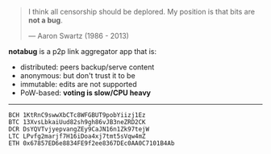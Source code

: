 
> I think all censorship should be deplored.  My position is that bits are **not a bug**.
>
> — Aaron Swartz (1986 - 2013)

**notabug** is a p2p link aggregator app that is:

 * distributed: peers backup/serve content
 * anonymous: but don't trust it to be
 * immutable: edits are not supported
 * PoW-based: **voting is slow/CPU heavy**

---

    BCH 1KtRnC9swwXbCTc8WFGBUT9pobYiizj1Ez
    BTC 13XvsLbkaiUud82sh9gh86vJB3neZRD2CK
    DCR DsYQVTvjyepvangZEy9CaJN16n1Zk97tejW
    LTC LPvfg2marjf7H16iDoa4xj7tmt5sVqw4mZ
    ETH 0x67857ED6e8834FE9f2ee8367DEc0AA0C7101B4Ab


